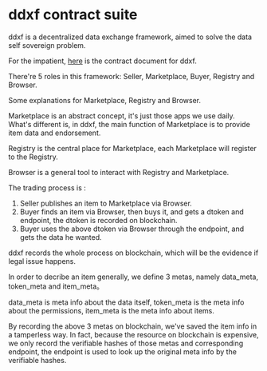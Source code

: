# ddxf contract suite

ddxf is a decentralized data exchange framework, aimed to solve the data self sovereign problem.

For the impatient, [here](https://ont-bizsuite.github.io/ddxf-contract-suite/ddxf/) is the contract document for ddxf. 

There're 5 roles in this framework: Seller, Marketplace, Buyer, Registry and Browser.

Some explanations for Marketplace, Registry and Browser.

Marketplace is an abstract concept, it's just those apps we use daily. What's different is, in ddxf, the main function of Marketplace is to provide item data and endorsement.

Registry is the central place for Marketplace, each Marketplace will register to the Registry.

Browser is a general tool to interact with Registry and Marketplace.


The trading process is :

1. Seller publishes an item to Marketplace via Browser.
2. Buyer finds an item via Browser, then buys it, and gets a dtoken and endpoint, the dtoken is recorded on blockchain.
3. Buyer uses the above dtoken via Browser through the endpoint, and gets the data he wanted.

ddxf records the whole process on blockchain, which will be the evidence if legal issue happens.

In order to decribe an item generally, we define 3 metas, namely data_meta, token_meta and item_meta。

data_meta is meta info about the data itself, token_meta is the meta info about the permissions, item_meta is the meta info about items.

By recording the above 3 metas on blockchain, we've saved the item info in a tamperless way. In fact, because the resource on blockchain is expensive, we only record the verifiable hashes of those metas and corresponding endpoint, the endpoint is used to look up the original meta info by the verifiable hashes.

